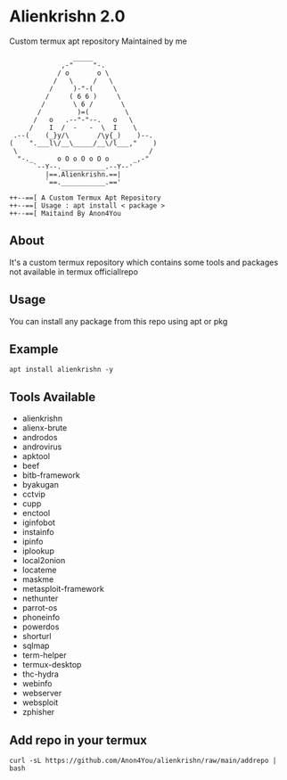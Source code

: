 # Alienkrishn 2.0
Custom termux apt repository Maintained by me
```
                _____
             ,-"     "-.
            / o       o \
           /   \     /   \
          /     )-"-(     \
         /     ( 6 6 )     \
        /       \ 6 /       \
       /         )=(         \
      /   o   .--"-"--.   o   \
     /    I  /  -   -  \  I    \
 .--(    (_}y/\       /\y{_)    )--.
(    ".___l\/__\_____/__\/l___,"    )
 \                                 /
  "-._      o O o O o O o      _,-"
      `--Y--.___________.--Y--'
         |==.Alienkrishn.==|
         `==.___________.=='

++--==[ A Custom Termux Apt Repository
++--==[ Usage : apt install < package >
++--==[ Maitaind By Anon4You
```

## About
It's a custom termux repository which contains some tools and packages not available in termux officiallrepo

## Usage 
You can install any package from this repo using apt or pkg
## Example
```
apt install alienkrishn -y
```
## Tools Available 
* alienkrishn
* alienx-brute
* androdos
* androvirus
* apktool
* beef
* bitb-framework
* byakugan
* cctvip
* cupp
* enctool
* iginfobot
* instainfo
* ipinfo
* iplookup
* local2onion
* locateme
* maskme
* metasploit-framework
* nethunter
* parrot-os
* phoneinfo
* powerdos
* shorturl
* sqlmap
* term-helper
* termux-desktop
* thc-hydra
* webinfo
* webserver
* websploit
* zphisher

## Add repo in your termux
```shell
curl -sL https://github.com/Anon4You/alienkrishn/raw/main/addrepo | bash
```

